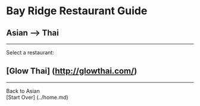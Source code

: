 # Bay Ridge Restaurant Guide
## Asian --> Thai
---
Select a restaurant:
## [Glow Thai] (http://glowthai.com/)
---
Back to Asian  
 [Start Over] (../home.md)